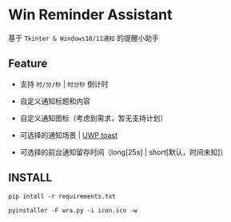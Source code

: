 <!--
 * @Author: Nya-WSL
 * Copyright © 2023 by Nya-WSL All Rights Reserved. 
 * @Date: 2023-12-05 00:14:12
 * @LastEditors: 狐日泽
 * @LastEditTime: 2023-12-07 00:34:47
-->
# Win Reminder Assistant

基于 `Tkinter & Windows10/11通知` 的提醒小助手

## Feature

- 支持 `时/分/秒` | `时分秒` 倒计时

- 自定义通知标题和内容

- 自定义通知图标（考虑到需求，暂无支持计划）

- 可选择的通知场景 | [UWP toast](https://learn.microsoft.com/en-us/uwp/schemas/tiles/toastschema/element-toast)

- 可选择的前台通知留存时间（long[25s] | short[默认，时间未知]）

## INSTALL

`pip intall -r requirements.txt`

`pyinstaller -F wra.py -i icon.ico -w`